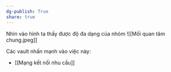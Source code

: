 ```yaml
---
dg-publish: True
share: true
---
```

Nhìn vào hình ta thấy được độ đa dạng của nhóm
![[Mối quan tâm chung.jpeg]]

Các vault nhấn mạnh vào việc này:
- [[Mạng kết nối nhu cầu]]
